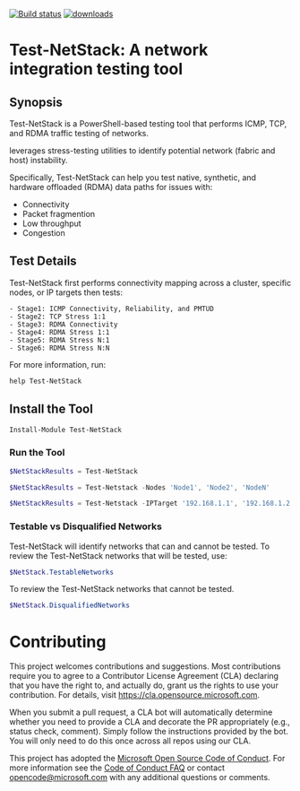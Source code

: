 [![Build status](https://ci.appveyor.com/api/projects/status/28dr5irvwqc34ftf?svg=true)](https://ci.appveyor.com/project/MSFTCoreNet/Test-NetStack)
[![downloads](https://img.shields.io/powershellgallery/dt/Test-NetStack.svg?label=downloads)](https://www.powershellgallery.com/packages/Test-NetStack)

# Test-NetStack: A network integration testing tool

## Synopsis

Test-NetStack is a PowerShell-based testing tool that performs ICMP, TCP, and RDMA traffic testing of networks.

leverages stress-testing utilities to identify potential network (fabric and host) instability.

Specifically, Test-NetStack can help you test native, synthetic, and hardware offloaded (RDMA) data paths for issues with:

- Connectivity
- Packet fragmention
- Low throughput
- Congestion

## Test Details

Test-NetStack first performs connectivity mapping across a cluster, specific nodes, or IP targets then tests:

    - Stage1: ICMP Connectivity, Reliability, and PMTUD
    - Stage2: TCP Stress 1:1
    - Stage3: RDMA Connectivity
    - Stage4: RDMA Stress 1:1
    - Stage5: RDMA Stress N:1
    - Stage6: RDMA Stress N:N

For more information, run:

```PowerShell
help Test-NetStack
```

## Install the Tool

```PowerShell
Install-Module Test-NetStack
```

### Run the Tool

```PowerShell
$NetStackResults = Test-NetStack

$NetStackResults = Test-Netstack -Nodes 'Node1', 'Node2', 'NodeN'

$NetStackResults = Test-Netstack -IPTarget '192.168.1.1', '192.168.1.2', '192.168.1.3', '192.168.1.4'
```

### Testable vs Disqualified Networks

Test-NetStack will identify networks that can and cannot be tested. To review the Test-NetStack networks that will be tested, use:

```PowerShell
$NetStack.TestableNetworks
```

To review the Test-NetStack networks that cannot be tested.

```PowerShell
$NetStack.DisqualifiedNetworks
```

###

# Contributing

This project welcomes contributions and suggestions.  Most contributions require you to agree to a
Contributor License Agreement (CLA) declaring that you have the right to, and actually do, grant us
the rights to use your contribution. For details, visit https://cla.opensource.microsoft.com.

When you submit a pull request, a CLA bot will automatically determine whether you need to provide
a CLA and decorate the PR appropriately (e.g., status check, comment). Simply follow the instructions
provided by the bot. You will only need to do this once across all repos using our CLA.

This project has adopted the [Microsoft Open Source Code of Conduct](https://opensource.microsoft.com/codeofconduct/).
For more information see the [Code of Conduct FAQ](https://opensource.microsoft.com/codeofconduct/faq/) or
contact [opencode@microsoft.com](mailto:opencode@microsoft.com) with any additional questions or comments.
